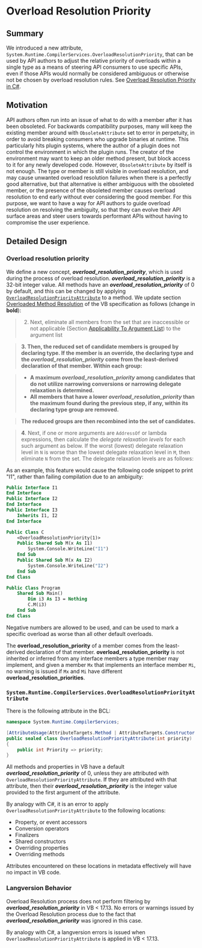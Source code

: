 # Overload Resolution Priority

## Summary
[summary]: #summary

We introduced a new attribute, `System.Runtime.CompilerServices.OverloadResolutionPriority`, that can be used by API authors to adjust the relative priority of
overloads within a single type as a means of steering API consumers to use specific APIs, even if those APIs would normally be considered ambiguous or otherwise
not be chosen by overload resolution rules. See [Overload Resolution Priority in C#](https://github.com/dotnet/csharplang/blob/main/proposals/csharp-13.0/overload-resolution-priority.md).

## Motivation
[motivation]: #motivation

API authors often run into an issue of what to do with a member after it has been obsoleted. For backwards compatibility purposes, many will keep the existing member around
with `ObsoleteAttribute` set to error in perpetuity, in order to avoid breaking consumers who upgrade binaries at runtime. This particularly hits plugin systems, where the
author of a plugin does not control the environment in which the plugin runs. The creator of the environment may want to keep an older method present, but block access to it
for any newly developed code. However, `ObsoleteAttribute` by itself is not enough. The type or member is still visible in overload resolution, and may cause unwanted overload
resolution failures when there is a perfectly good alternative, but that alternative is either ambiguous with the obsoleted member, or the presence of the obsoleted member causes
overload resolution to end early without ever considering the good member. For this purpose, we want to have a way for API authors to guide overload resolution on resolving the
ambiguity, so that they can evolve their API surface areas and steer users towards performant APIs without having to compromise the user experience.

## Detailed Design
[detailed-design]: #detailed-design

### Overload resolution priority

We define a new concept, ***overload_resolution_priority***, which is used during the process of overload resolution. ***overload_resolution_priority*** is a 32-bit integer
value. All methods have an ***overload_resolution_priority*** of 0 by default, and this can be changed by applying
[`OverloadResolutionPriorityAttribute`](#systemruntimecompilerservicesoverloadresolutionpriorityattribute) to a method. We update section 
[Overloaded Method Resolution](https://github.com/dotnet/vblang/blob/main/spec/overload-resolution.md#overloaded-method-resolution) of the VB specification as
follows (change in **bold**):

> 2.  Next, eliminate all members from the set that are inaccessible or not applicable (Section [Applicability To Argument List](overload-resolution.md#applicability-to-argument-list)) to the argument list

> **3. Then, the reduced set of candidate members is grouped by declaring type.
>      If the member is an override, the declaring type and the ***overload_resolution_priority*** come from the least-derived declaration of that member.
>      Within each group:**
 
> - **A maximum ***overload_resolution_priority*** among candidates that do not utilize narrowing conversions or narrowing delegate relaxation is determined.**
> - **All members that have a lower ***overload_resolution_priority*** than the maximum found during the previous step, if any, within its declaring type group are removed.**
 
> **The reduced groups are then recombined into the set of candidates.**

>  **4**.  Next, if one or more arguments are `AddressOf` or lambda expressions, then calculate the *delegate relaxation levels* for each such argument as below. If the worst (lowest) delegate relaxation level in `N` is worse than the lowest delegate relaxation level in `M`, then eliminate `N` from the set. The delegate relaxation levels are as follows:

As an example, this feature would cause the following code snippet to print "I1", rather than failing compilation due to an ambiguity:

```vb
Public Interface I1
End Interface
Public Interface I2
End Interface
Public Interface I3
    Inherits I1, I2
End Interface

Public Class C
    <OverloadResolutionPriority(1)>
    Public Shared Sub M(x As I1)
        System.Console.WriteLine("I1")
    End Sub
    Public Shared Sub M(x As I2)
        System.Console.WriteLine("I2")
    End Sub
End Class

Public Class Program
    Shared Sub Main()
        Dim i3 As I3 = Nothing
        C.M(i3)
    End Sub
End Class
```

Negative numbers are allowed to be used, and can be used to mark a specific overload as worse than all other default overloads.

The **overload_resolution_priority** of a member comes from the least-derived declaration of that member. **overload_resolution_priority** is not
inherited or inferred from any interface members a type member may implement, and given a member `Mx` that implements an interface member `Mi`, no
warning is issued if `Mx` and `Mi` have different **overload_resolution_priorities**.

### `System.Runtime.CompilerServices.OverloadResolutionPriorityAttribute`

There is the following attribute in the BCL:

```cs
namespace System.Runtime.CompilerServices;

[AttributeUsage(AttributeTargets.Method | AttributeTargets.Constructor | AttributeTargets.Property, AllowMultiple = false, Inherited = false)]
public sealed class OverloadResolutionPriorityAttribute(int priority) : Attribute
{
    public int Priority => priority;
}
```

All methods and properties in VB have a default ***overload_resolution_priority*** of 0, unless they are attributed with `OverloadResolutionPriorityAttribute`.
If they are attributed with that attribute, then their ***overload_resolution_priority*** is the integer value provided to the first argument of the attribute.

By analogy with C#, it is an error to apply `OverloadResolutionPriorityAttribute` to the following locations:

* Property, or event accessors
* Conversion operators
* Finalizers
* Shared constructors
* Overriding properties
* Overriding methods 

Attributes encountered on these locations in metadata effectively will have no impact in VB code.

### Langversion Behavior

Overload Resolution process does not perform filtering by ***overload_resolution_priority*** in VB < 17.13.
No errors or warnings issued by the Overload Resolution process due to the fact that ***overload_resolution_priority***
was ignored in this case.

By analogy with C#, a langversion errors is issued when `OverloadResolutionPriorityAttribute` is applied in VB < 17.13.
